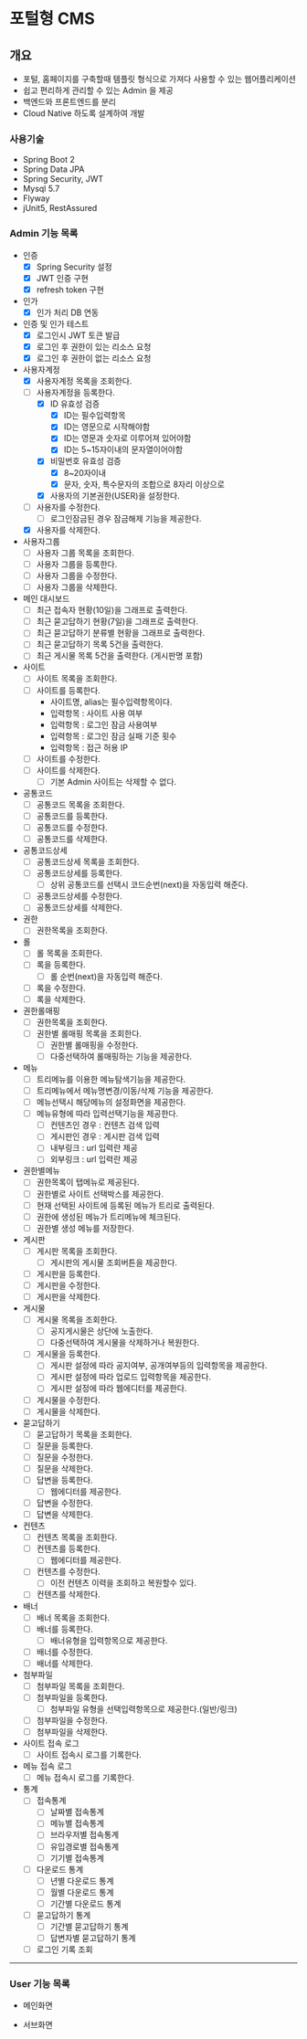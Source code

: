 # 포털형 CMS

## 개요
- 포털, 홈페이지를 구축할때 템플릿 형식으로 가져다 사용할 수 있는 웹어플리케이션
- 쉽고 편리하게 관리할 수 있는 Admin 을 제공
- 백엔드와 프론트엔드를 분리
- Cloud Native 하도록 설계하여 개발

### 사용기술
- Spring Boot 2
- Spring Data JPA
- Spring Security, JWT
- Mysql 5.7
- Flyway
- jUnit5, RestAssured

### Admin 기능 목록

- 인증
    - [x] Spring Security 설정
    - [x] JWT 인증 구현
    - [x] refresh token 구현
- 인가
    - [x] 인가 처리 DB 연동
- 인증 및 인가 테스트
  - [x] 로그인시 JWT 토큰 발급
  - [x] 로그인 후 권한이 있는 리소스 요청
  - [x] 로그인 후 권한이 없는 리소스 요청
- 사용자계정
    - [x] 사용자계정 목록을 조회한다.
    - [ ] 사용자계정을 등록한다.
        - [x] ID 유효성 검증
            - [x] ID는 필수입력항목
            - [x] ID는 영문으로 시작해야함
            - [x] ID는 영문과 숫자로 이루어져 있어야함
            - [x] ID는 5~15자이내의 문자열이어야함
        - [x] 비밀번호 유효성 검증
            - [x] 8~20자이내
            - [x] 문자, 숫자, 특수문자의 조합으로 8자리 이상으로
        - [x] 사용자의 기본권한(USER)을 설정한다.
    - [ ] 사용자를 수정한다.
        - [ ] 로그인잠금된 경우 잠금해제 기능을 제공한다.
    - [x] 사용자를 삭제한다.
- 사용자그룹
    - [ ] 사용자 그룹 목록을 조회한다.
    - [ ] 사용자 그룹을 등록한다.
    - [ ] 사용자 그룹을 수정한다.
    - [ ] 사용자 그룹을 삭제한다.
- 메인 대시보드
    - [ ] 최근 접속자 현황(10일)을 그래프로 출력한다.
    - [ ] 최근 묻고답하기 현황(7일)을 그래프로 출력한다.
    - [ ] 최근 묻고답하기 분류별 현황을 그래프로 출력한다.
    - [ ] 최근 묻고답하기 목록 5건을 출력한다.
    - [ ] 최근 게시물 목록 5건을 출력한다. (게시판명 포함)
- 사이트
    - [ ] 사이트 목록을 조회한다.
    - [ ] 사이트를 등록한다.
        - 사이트명, alias는 필수입력항목이다.
        - 입력항목 : 사이트 사용 여부
        - 입력항목 : 로그인 잠금 사용여부
        - 입력항목 : 로그인 잠금 실패 기준 횟수
        - 입력항목 : 접근 허용 IP
    - [ ] 사이트를 수정한다.
    - [ ] 사이트를 삭제한다.
        - [ ] 기본 Admin 사이트는 삭제할 수 없다.
- 공통코드
    - [ ] 공통코드 목록을 조회한다.
    - [ ] 공통코드를 등록한다.
    - [ ] 공통코드를 수정한다.
    - [ ] 공통코드를 삭제한다.
- 공통코드상세
    - [ ] 공통코드상세 목록을 조회한다.
    - [ ] 공통코드상세를 등록한다.
        - [ ] 상위 공통코드를 선택시 코드순번(next)을 자동입력 해준다.
    - [ ] 공통코드상세를 수정한다.
    - [ ] 공통코드상세를 삭제한다.
- 권한
    - [ ] 권한목록을 조회한다.
- 롤
    - [ ] 롤 목록을 조회한다.
    - [ ] 록을 등록한다.
        - [ ] 롤 순번(next)을 자동입력 해준다.
    - [ ] 록을 수정한다.
    - [ ] 록을 삭제한다.
- 권한롤매핑
    - [ ] 권한목록을 조회한다.
    - [ ] 권한별 롤매핑 목록을 조회한다.
        - [ ] 권한별 롤매핑을 수정한다.
        - [ ] 다중선택하여 롤매핑하는 기능을 제공한다.
- 메뉴
    - [ ] 트리메뉴를 이용한 메뉴탐색기능을 제공한다.
    - [ ] 트리메뉴에서 메뉴명변경/이동/삭제 기능을 제공한다.
    - [ ] 메뉴선택시 해당메뉴의 설정화면을 제공한다.
    - [ ] 메뉴유형에 따라 입력선택기능을 제공한다.
        - [ ] 컨텐츠인 경우 : 컨텐츠 검색 입력
        - [ ] 게시판인 경우 : 게시판 검색 입력
        - [ ] 내부링크 : url 입력란 제공
        - [ ] 외부링크 : url 입력란 제공
- 권한별메뉴
    - [ ] 권한목록이 탭메뉴로 제공된다.
    - [ ] 권한별로 사이트 선택박스를 제공한다.
    - [ ] 현재 선택된 사이트에 등록된 메뉴가 트리로 출력된다.
    - [ ] 권한에 생성된 메뉴가 트리메뉴에 체크된다.
    - [ ] 권한별 생성 메뉴를 저장한다.
- 게시판
    - [ ] 게시판 목록을 조회한다.
        - [ ] 게시판의 게시물 조회버튼을 제공한다.
    - [ ] 게시판을 등록한다.
    - [ ] 게시판을 수정한다.
    - [ ] 게시판을 삭제한다.
- 게시물
    - [ ] 게시물 목록을 조회한다.
        - [ ] 공지게시물은 상단에 노출한다.
        - [ ] 다중선택하여 게시물을 삭제하거나 복원한다.
    - [ ] 게시물을 등록한다.
        - [ ] 게시판 설정에 따라 공지여부, 공개여부등의 입력항목을 제공한다.
        - [ ] 게시판 설정에 따라 업로드 입력항목을 제공한다.
        - [ ] 게시판 설정에 따라 웹에디터를 제공한다.
    - [ ] 게시물을 수정한다.
    - [ ] 게시물을 삭제한다.
- 묻고답하기
    - [ ] 묻고답하기 목록을 조회한다.
    - [ ] 질문을 등록한다.
    - [ ] 질문을 수정한다.
    - [ ] 질문을 삭제한다.
    - [ ] 답변을 등록한다.
        - [ ] 웹에디터를 제공한다.
    - [ ] 답변을 수정한다.
    - [ ] 답변을 삭제한다.
- 컨텐츠
    - [ ] 컨텐츠 목록을 조회한다.
    - [ ] 컨텐츠를 등록한다.
        - [ ] 웹에디터를 제공한다.
    - [ ] 컨텐츠를 수정한다.
        - [ ] 이전 컨텐츠 이력을 조회하고 복원할수 있다.
    - [ ] 컨텐츠를 삭제한다.
- 배너
    - [ ] 배너 목록을 조회한다.
    - [ ] 배너를 등록한다.
        - [ ] 배너유형을 입력항목으로 제공한다.
    - [ ] 배너를 수정한다.
    - [ ] 배너를 삭제한다.
- 첨부파일
    - [ ] 첨부파일 목록을 조회한다.
    - [ ] 첨부파일을 등록한다.
        - [ ] 첨부파일 유형을 선택입력항목으로 제공한다.(일반/링크)
    - [ ] 첨부파일을 수정한다.
    - [ ] 첨부파일을 삭제한다.
- 사이트 접속 로그
    - [ ] 사이트 접속시 로그를 기록한다.
- 메뉴 접속 로그
    - [ ] 메뉴 접속시 로그를 기록한다.
- 통계
    - [ ] 접속통계
        - [ ] 날짜별 접속통계
        - [ ] 메뉴별 접속통계
        - [ ] 브라우저별 접속통계
        - [ ] 유입경로별 접속통계
        - [ ] 기기별 접속통계
    - [ ] 다운로드 통계
        - [ ] 년별 다운로드 통계
        - [ ] 월별 다운로드 통계
        - [ ] 기간별 다운로드 통계
    - [ ] 묻고답하기 통계
        - [ ] 기간별 묻고답하기 통계
        - [ ] 답변자별 묻고답하기 통계
    - [ ] 로그인 기록 조회

---

### User 기능 목록

- 메인화면

- 서브화면

